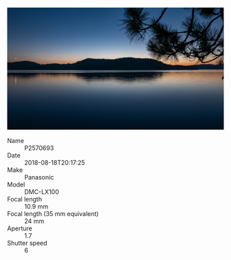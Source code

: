 [![P2570693](/photos/hd/P2570693.jpg)](/photos/full/P2570693.jpg?raw=true)

<dl>
  <dt>Name</dt>
  <dd>P2570693</dd>
  <dt>Date</dt>
  <dd>2018-08-18T20:17:25</dd>
  <dt>Make</dt>
  <dd>Panasonic</dd>
  <dt>Model</dt>
  <dd>DMC-LX100</dd>
  <dt>Focal length</dt>
  <dd>10.9 mm</dd>
  <dt>Focal length (35 mm equivalent)</dt>
  <dd>24 mm</dd>
  <dt>Aperture</dt>
  <dd>1.7</dd>
  <dt>Shutter speed</dt>
  <dd>6</dd>
</dl>
